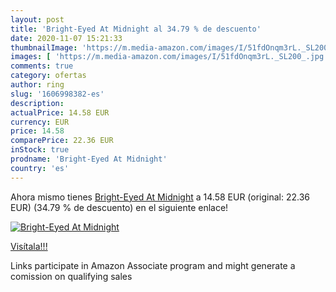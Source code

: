 ```yaml
---
layout: post
title: 'Bright-Eyed At Midnight al 34.79 % de descuento'
date: 2020-11-07 15:21:33
thumbnailImage: 'https://m.media-amazon.com/images/I/51fdOnqm3rL._SL200_.jpg'
images: [ 'https://m.media-amazon.com/images/I/51fdOnqm3rL._SL200_.jpg' ]
comments: true
category: ofertas
author: ring
slug: '1606998382-es'
description:
actualPrice: 14.58 EUR
currency: EUR
price: 14.58
comparePrice: 22.36 EUR
inStock: true
prodname: 'Bright-Eyed At Midnight'
country: 'es'
---
```


Ahora mismo tienes [Bright-Eyed At Midnight](https://www.amazon.es/dp/1606998382/?tag=tolees-21) a 14.58 EUR (original: 22.36 EUR) (34.79 %  de descuento) en el siguiente enlace!

[![Bright-Eyed At Midnight](https://m.media-amazon.com/images/I/51fdOnqm3rL._SL200_.jpg)](https://www.amazon.es/dp/1606998382/?tag=tolees-21)

[Visítala!!!](https://www.amazon.es/dp/1606998382/?tag=tolees-21)

Links participate in Amazon Associate program and might generate a comission on qualifying sales
